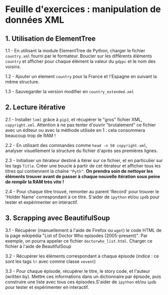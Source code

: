 # Feuille d'exercices : manipulation de données XML

## 1. Utilisation de ElementTree

1.1 - En utilisant la module ElementTree de Python, charger le fichier `country.xml` fourni par le formateur. Boucler sur les différents éléments `country` et afficher pour chaque élément la valeur du `gdppc` et le nom des voisins.

1.2 - Ajouter un element `country` pour la France et l'Espagne en suivant la même structure.

1.3 - Sauvegarder la version modifier en `country_extended.xml`

## 2. Lecture itérative

2.1 - Installer `lxml` grâce à `pip3`, et récupérer le "gros" fichier XML, `copyright.xml`. Attention à ne pas tenter d'ouvrir "brutalement" ce fichier avec un éditeur ou avec la méthode utilisée en 1 : cela consommera beaucoup trop de RAM !

2.2 - En utilisant des commandes comme `head -n 50 copyright.xml`, analyser visuellement la structure du fichier d'après ses premières lignes.

2.3 - Initialiser un itérateur destiné à itérer sur ce fichier, et en particulier sur les tags `Title`. Créer une boucle à partir de cet itérateur et afficher tous les titres qui contiennent la chaîne `"Pyth"`. **On prendra soin de nettoyer les éléments trouver avant de passer à chaque nouvelle itération sous peine de remplir la RAM très vite !**

2.4 - Pour chaque titre trouvé, remonter au parent 'Record' pour trouver le 'Holder Name' correspondant à ce titre. S'aider de `ipython` et/ou `ipdb` pour tester et expérimenter en interactif.

## 3. Scrapping avec BeautifulSoup

3.1 - Récupérer (manuellement à l'aide de Firefox ou `wget`) le code HTML de la page wikipédia "List of Doctor Who episodes (2005-present)". Par exemple, on pourra appeler ce fichier `doctorwho_list.html`. Charger ce fichier à l'aide de BeautifulSoup

3.2 - Récupérer les éléments correspondant à chaque épisode (indice : ce sont les tags `tr` avec comme classe `vevent`)

3.3 - Pour chaque épisode, récupérer le titre, le story code, et l'auteur (written by). Mettre ces informations dans un dictionnaire par épisode, puis construire une liste avec tous ces épisodes.S'aider de `ipython` et/ou `ipdb` pour tester et expérimenter en interactif.
